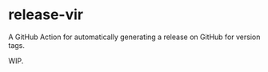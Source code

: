 # release-vir

A GitHub Action for automatically generating a release on GitHub for version tags.

WIP.
